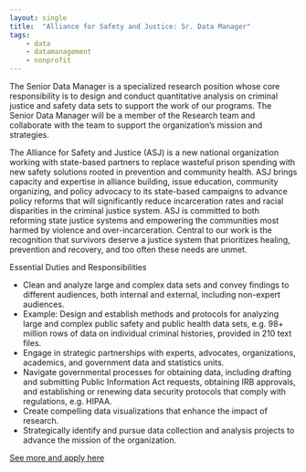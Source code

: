 ```yaml
---
layout: single
title:  "Alliance for Safety and Justice: Sr. Data Manager"
tags: 
    - data
    - datamanagement
    - nonprofit
---
```


The Senior Data Manager is a specialized research position whose core responsibility is to design and conduct quantitative analysis on criminal justice and safety data sets to support the work of our programs. The Senior Data Manager will be a member of the Research team and collaborate with the team to support the organization’s mission and strategies.

The Alliance for Safety and Justice (ASJ) is a new national organization working with state-based partners to replace wasteful prison spending with new safety solutions rooted in prevention and community health. ASJ brings capacity and expertise in alliance building, issue education, community organizing, and policy advocacy to its state-based campaigns to advance policy reforms that will significantly reduce incarceration rates and racial disparities in the criminal justice system. ASJ is committed to both reforming state justice systems and empowering the communities most harmed by violence and over-incarceration. Central to our work is the recognition that survivors deserve a justice system that prioritizes healing, prevention and recovery, and too often these needs are unmet.

Essential Duties and Responsibilities

* Clean and analyze large and complex data sets and convey findings to different audiences, both internal and external, including non-expert audiences.
* Example: Design and establish methods and protocols for analyzing large and complex public safety and public health data sets, e.g. 98+ million rows of data on individual criminal histories, provided in 210 text files.
* Engage in strategic partnerships with experts, advocates, organizations, academics, and government data and statistics units.
* Navigate governmental processes for obtaining data, including drafting and submitting Public Information Act requests, obtaining IRB approvals, and establishing or renewing data security protocols that comply with regulations, e.g. HIPAA.
* Create compelling data visualizations that enhance the impact of research.
* Strategically identify and pursue data collection and analysis projects to advance the mission of the organization.

[See more and apply here](https://www.allianceforsafetyandjustice.org/job/senior-data-manager/)
	
